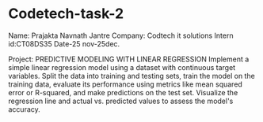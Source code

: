 # Codetech-task-2
Name: Prajakta Navnath Jantre
Company: Codtech it solutions
Intern id:CT08DS35
Date-25 nov-25dec.

Project: PREDICTIVE MODELING WITH LINEAR REGRESSION 
Implement a simple linear regression model using a dataset with continuous target variables. Split the data into training and testing sets, train the model on the training data, evaluate its performance using metrics like mean squared error or R-squared, and make predictions on the test set. Visualize the regression line and actual vs. predicted values to assess the model's accuracy.
